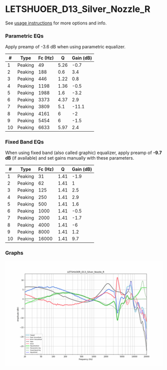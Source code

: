 # LETSHUOER_D13_Silver_Nozzle_R
See [usage instructions](https://github.com/jaakkopasanen/AutoEq#usage) for more options and info.

### Parametric EQs
Apply preamp of -3.6 dB when using parametric equalizer.

|   # | Type    |   Fc (Hz) |    Q |   Gain (dB) |
|-----|---------|-----------|------|-------------|
|   1 | Peaking |        49 | 5.26 |        -0.7 |
|   2 | Peaking |       188 | 0.6  |         3.4 |
|   3 | Peaking |       446 | 1.22 |         0.8 |
|   4 | Peaking |      1198 | 1.36 |        -0.5 |
|   5 | Peaking |      1988 | 1.6  |        -3.2 |
|   6 | Peaking |      3373 | 4.37 |         2.9 |
|   7 | Peaking |      3809 | 5.1  |       -11.1 |
|   8 | Peaking |      4161 | 6    |        -2   |
|   9 | Peaking |      5454 | 6    |        -1.5 |
|  10 | Peaking |      6633 | 5.97 |         2.4 |

### Fixed Band EQs
When using fixed band (also called graphic) equalizer, apply preamp of **-9.7 dB** (if available) and set gains manually with these parameters.

|   # | Type    |   Fc (Hz) |    Q |   Gain (dB) |
|-----|---------|-----------|------|-------------|
|   1 | Peaking |        31 | 1.41 |        -1.9 |
|   2 | Peaking |        62 | 1.41 |         1   |
|   3 | Peaking |       125 | 1.41 |         2.5 |
|   4 | Peaking |       250 | 1.41 |         2.9 |
|   5 | Peaking |       500 | 1.41 |         1.6 |
|   6 | Peaking |      1000 | 1.41 |        -0.5 |
|   7 | Peaking |      2000 | 1.41 |        -1.7 |
|   8 | Peaking |      4000 | 1.41 |        -6   |
|   9 | Peaking |      8000 | 1.41 |         1.2 |
|  10 | Peaking |     16000 | 1.41 |         9.7 |

### Graphs
![](./LETSHUOER_D13_Silver_Nozzle_R.png)
